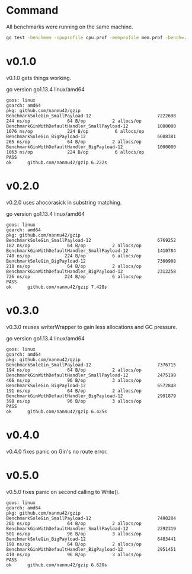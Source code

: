 # Command

All benchmarks were running on the same machine.

```bash
go test -benchmem -cpuprofile cpu.prof -memprofile mem.prof -bench=.
```

# v0.1.0

v0.1.0 gets things working.

go version go1.13.4 linux/amd64

```
goos: linux
goarch: amd64
pkg: github.com/nanmu42/gzip
BenchmarkSoleGin_SmallPayload-12                         7222698               244 ns/op              64 B/op          2 allocs/op
BenchmarkGinWithDefaultHandler_SmallPayload-12           1000000              1076 ns/op             224 B/op          6 allocs/op
BenchmarkSoleGin_BigPayload-12                           6688381               265 ns/op              64 B/op          2 allocs/op
BenchmarkGinWithDefaultHandler_BigPayload-12             1000000              1063 ns/op             224 B/op          6 allocs/op
PASS
ok      github.com/nanmu42/gzip 6.222s
```

# v0.2.0

v0.2.0 uses ahocorasick in substring matching.

go version go1.13.4 linux/amd64

```
goos: linux
goarch: amd64
pkg: github.com/nanmu42/gzip
BenchmarkSoleGin_SmallPayload-12                         6769252               182 ns/op              64 B/op          2 allocs/op
BenchmarkGinWithDefaultHandler_SmallPayload-12           1410784               740 ns/op             224 B/op          6 allocs/op
BenchmarkSoleGin_BigPayload-12                           7300908               218 ns/op              64 B/op          2 allocs/op
BenchmarkGinWithDefaultHandler_BigPayload-12             2312258               726 ns/op             224 B/op          6 allocs/op
PASS
ok      github.com/nanmu42/gzip 7.428s
```

# v0.3.0

v0.3.0 reuses writerWrapper to gain less allocations and GC pressure.

go version go1.13.4 linux/amd64

```
goos: linux
goarch: amd64
pkg: github.com/nanmu42/gzip
BenchmarkSoleGin_SmallPayload-12                         7376715               194 ns/op              64 B/op          2 allocs/op
BenchmarkGinWithDefaultHandler_SmallPayload-12           2475199               466 ns/op              96 B/op          3 allocs/op
BenchmarkSoleGin_BigPayload-12                           6572848               191 ns/op              64 B/op          2 allocs/op
BenchmarkGinWithDefaultHandler_BigPayload-12             2991879               398 ns/op              96 B/op          3 allocs/op
PASS
ok      github.com/nanmu42/gzip 6.425s
```

# v0.4.0

v0.4.0 fixes panic on Gin's no route error.

# v0.5.0

v0.5.0 fixes panic on second calling to Write().

```
goos: linux
goarch: amd64
pkg: github.com/nanmu42/gzip
BenchmarkSoleGin_SmallPayload-12                         7490284               201 ns/op              64 B/op          2 allocs/op
BenchmarkGinWithDefaultHandler_SmallPayload-12           2292319               501 ns/op              96 B/op          3 allocs/op
BenchmarkSoleGin_BigPayload-12                           6403441               190 ns/op              64 B/op          2 allocs/op
BenchmarkGinWithDefaultHandler_BigPayload-12             2951451               410 ns/op              96 B/op          3 allocs/op
PASS
ok      github.com/nanmu42/gzip 6.620s
```